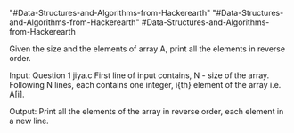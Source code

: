 "#Data-Structures-and-Algorithms-from-Hackerearth"
"#Data-Structures-and-Algorithms-from-Hackerearth" 
#Data-Structures-and-Algorithms-from-Hackerearth

Given the size and the elements of array A, print all the elements in reverse order.

Input:
Question 1 jiya.c
First line of input contains, N - size of the array.
Following N lines, each contains one integer, i{th} element of the array i.e. A[i].

Output:
Print all the elements of the array in reverse order, each element in a new line.

